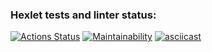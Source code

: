 ### Hexlet tests and linter status:
[![Actions Status](https://github.com/heartbreaker217/frontend-project-44/workflows/hexlet-check/badge.svg)](https://github.com/heartbreaker217/frontend-project-44/actions)
[![Maintainability](https://api.codeclimate.com/v1/badges/5560ced27ef464852b5a/maintainability)](https://codeclimate.com/github/heartbreaker217/frontend-project-44/maintainability)
[![asciicast](https://asciinema.org/a/JIqcg78D8V1fMSi5Tdvq03iZH.svg)](https://asciinema.org/a/JIqcg78D8V1fMSi5Tdvq03iZH)
